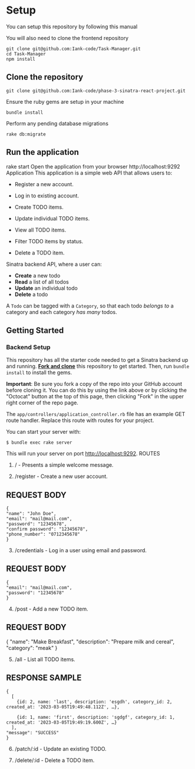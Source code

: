 # Setup
You can setup this repository by following this manual

You will also need to clone the frontend repository

    git clone git@github.com:Iank-code/Task-Manager.git
    cd Task-Manager
    npm install

## Clone the repository
    git clone git@github.com:Iank-code/phase-3-sinatra-react-project.git
Ensure the ruby gems are setup in your machine

    bundle install
Perform any pending database migrations

    rake db:migrate
## Run the application
rake start
Open the application from your browser
http://localhost:9292
Application
This application is a simple web API that allows users to:

  - Register a new account.

  - Log in to existing account.

  - Create TODO items.

  - Update individual TODO items.

  - View all TODO items.

  - Filter TODO items by status.

  - Delete a TODO item.



Sinatra backend API, where a user can:

- **Create** a new todo
- **Read** a list of all todos
- **Update** an individual todo
- **Delete** a todo

A `Todo` can be tagged with a `Category`, so that each todo _belongs to_ a
category and each category _has many_ todos.

## Getting Started

### Backend Setup

This repository has all the starter code needed to get a Sinatra backend up and
running. [**Fork and clone**][fork link] this repository to get started. Then, run
`bundle install` to install the gems.

**Important**: Be sure you fork a copy of the repo into your GitHub account
before cloning it. You can do this by using the link above or by clicking the
"Octocat" button at the top of this page, then clicking "Fork" in the upper
right corner of the repo page.

[fork link]: https://github.com/learn-co-curriculum/phase-3-sinatra-react-project/fork

The `app/controllers/application_controller.rb` file has an example GET route
handler. Replace this route with routes for your project.

You can start your server with:

```console
$ bundle exec rake server
```

This will run your server on port
[http://localhost:9292](http://localhost:9292).
ROUTES

1. / - Presents a simple welcome message.

2. /register - Create a new user account.

## REQUEST BODY
    {
    "name": "John Doe",
    "email": "mail@mail.com",
    "password": "12345678",
    "confirm password": "12345678",
    "phone_number": "0712345678"
    }

3. /credentials - Log in a user using email and password.

## REQUEST BODY
    {
    "email": "mail@mail.com",
    "password": "12345678"
    }

4. /post - Add a new TODO item.

## REQUEST BODY
  {
  "name": "Make Breakfast",
  "description": "Prepare milk and cereal",
  "category": "meak"
  }

5. /all - List all TODO items.

## RESPONSE SAMPLE
    {
      [
        {id: 2, name: 'last', description: 'esgdh', category_id: 2, created_at: '2023-03-05T19:49:48.112Z', …},

        {id: 1, name: 'first', description: 'sgdgf', category_id: 1, created_at: '2023-03-05T19:49:19.600Z', …}
      ],
    "message": "SUCCESS"
    }
6. /patch/:id - Update an existing TODO.

7. /delete/:id - Delete a TODO item.
